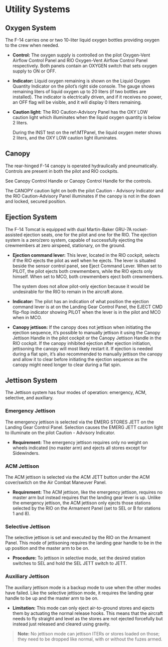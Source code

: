 # Utility Systems

## Oxygen System

The F-14 carries one or two 10-liter liquid oxygen bottles providing oxygen to the crew when needed.

- **Control:** The oxygen supply is controlled on the pilot Oxygen-Vent Airflow Control Panel and RIO Oxygen-Vent Airflow Control Panel respectively. Both panels contain an OXYGEN switch that sets oxygen supply to ON or OFF.
- **Indicator:** Liquid oxygen remaining is shown on the Liquid Oxygen Quantity Indicator on the pilot’s right side console. The gauge shows remaining liters of liquid oxygen up to 20 liters (if two bottles are installed). The indicator is electrically driven, and if it receives no power, an OFF flag will be visible, and it will display 0 liters remaining.
- **Caution light:** The RIO Caution-Advisory Panel has the OXY LOW caution light which illuminates when the liquid oxygen quantity is below 2 liters.

  During the INST test on the ref:MTPanel, the liquid oxygen meter shows 2 liters, and the OXY LOW caution light illuminates.

## Canopy

The rear-hinged F-14 canopy is operated hydraulically and pneumatically. Controls are present in both the pilot and RIO cockpits.

See Canopy Control Handle or Canopy Control Handle for the controls.

The CANOPY caution light on both the pilot Caution - Advisory Indicator and the RIO Caution-Advisory Panel illuminates if the canopy is not in the down and locked, secured position.


## Ejection System

The F-14 Tomcat is equipped with dual Martin-Baker GRU-7A rocket-assisted ejection seats, one for the pilot and one for the RIO. The ejection system is a zero/zero system, capable of successfully ejecting the crewmembers at zero airspeed, stationary, on the ground.

- **Ejection command lever:** This lever, located in the RIO cockpit, selects if the RIO ejects the pilot as well when he ejects. The lever is situated beside the sensor control panel, see Eject Command Lever. When set to PILOT, the pilot ejects both crewmembers, while the RIO ejects only himself. When set to MCO, both crewmembers eject both crewmembers.

  The system does not allow pilot-only ejection because it would be undesirable for the RIO to remain in the aircraft alone.

- **Indicator:** The pilot has an indication of what position the ejection command lever is at on the Landing Gear Control Panel, the EJECT CMD flip-flop indicator showing PILOT when the lever is in the pilot and MCO when in MCO.

- **Canopy jettison:** If the canopy does not jettison when initiating the ejection sequence, it’s possible to manually jettison it using the Canopy Jettison Handle in the pilot cockpit or the Canopy Jettison Handle in the RIO cockpit. If the canopy inhibited ejection after ejection initiation, jettisoning the canopy will most likely restart it. If ejection is needed during a flat spin, it’s also recommended to manually jettison the canopy and allow it to clear before initiating the ejection sequence as the canopy might need longer to clear during a flat spin.


## Jettison System

The Jettison system has four modes of operation: emergency, ACM, selective, and auxiliary.

### Emergency Jettison

The emergency jettison is selected via the EMERG STORES JETT on the Landing Gear Control Panel. Selection causes the EMERG JETT caution light to illuminate on the pilot Caution - Advisory Indicator.

- **Requirement:** The emergency jettison requires only no weight on wheels indicated (no master arm) and ejects all stores except for Sidewinders.

### ACM Jettison

The ACM jettison is selected via the ACM JETT button under the ACM cover/switch on the Air Combat Maneuver Panel.

- **Requirement:** The ACM jettison, like the emergency jettison, requires no master arm but instead requires that the landing gear lever is up. Unlike the emergency jettison, the ACM jettison only ejects those stations selected by the RIO on the Armament Panel (set to SEL or B for stations 1 and 8).

### Selective Jettison

The selective jettison is set and executed by the RIO on the Armament Panel. This mode of jettisoning requires the landing gear handle to be in the up position and the master arm to be on.

- **Procedure:** To jettison in selective mode, set the desired station switches to SEL and hold the SEL JETT switch to JETT.

### Auxiliary Jettison

The auxiliary jettison mode is a backup mode to use when the other modes have failed. Like the selective jettison mode, it requires the landing gear handle to be up and the master arm to be on.

- **Limitation:** This mode can only eject air-to-ground stores and ejects them by actuating the normal release hooks. This means that the aircraft needs to fly straight and level as the stores are not ejected forcefully but instead just released and cleared using gravity.

> **Note:** No jettison mode can jettison ITERs or stores loaded on those; they need to be dropped like normal, with or without the fuzes armed.

